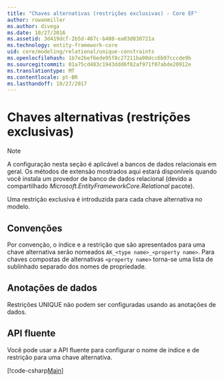 ```yaml
---
title: "Chaves alternativas (restrições exclusivas) - Core EF"
author: rowanmiller
ms.author: divega
ms.date: 10/27/2016
ms.assetid: 3d419dcf-2b5d-467c-b408-ea03d830721a
ms.technology: entity-framework-core
uid: core/modeling/relational/unique-constraints
ms.openlocfilehash: 1b7e2bef6ede95f8c27211ba00dcc6b97cccde9b
ms.sourcegitcommit: 01a75cd483c1943ddd6f82af971f07abde20912e
ms.translationtype: MT
ms.contentlocale: pt-BR
ms.lasthandoff: 10/27/2017
---
```

# <a name="alternate-keys-unique-constraints"></a>Chaves alternativas (restrições exclusivas)

> [!NOTE]  
> A configuração nesta seção é aplicável a bancos de dados relacionais em geral. Os métodos de extensão mostrados aqui estará disponíveis quando você instala um provedor de banco de dados relacional (devido a compartilhado *Microsoft.EntityFrameworkCore.Relational* pacote).

Uma restrição exclusiva é introduzida para cada chave alternativa no modelo.

## <a name="conventions"></a>Convenções

Por convenção, o índice e a restrição que são apresentados para uma chave alternativa serão nomeados `AK_<type name>_<property name>`. Para chaves compostas de alternativas `<property name>` torna-se uma lista de sublinhado separado dos nomes de propriedade.

## <a name="data-annotations"></a>Anotações de dados

Restrições UNIQUE não podem ser configuradas usando as anotações de dados.

## <a name="fluent-api"></a>API fluente

Você pode usar a API fluente para configurar o nome de índice e de restrição para uma chave alternativa.

[!code-csharp[Main](../../../../samples/core/Modeling/FluentAPI/Samples/Relational/AlternateKeyName.cs?name=Model&highlight=9)]
